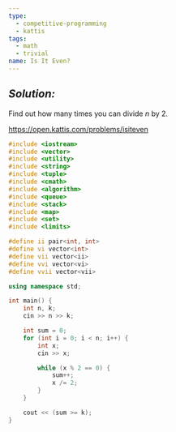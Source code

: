 ```yaml
---
type:
  - competitive-programming
  - kattis
tags:
  - math
  - trivial
name: Is It Even?
---
```

## _Solution:_
Find out how many times you can divide $n$ by 2.

https://open.kattis.com/problems/isiteven
```cpp
#include <iostream>
#include <vector>
#include <utility>
#include <string>
#include <tuple>
#include <cmath>
#include <algorithm>
#include <queue>
#include <stack>
#include <map>
#include <set>
#include <limits>

#define ii pair<int, int>
#define vi vector<int>
#define vii vector<ii>
#define vvi vector<vi>
#define vvii vector<vii>

using namespace std;

int main() {
    int n, k;
    cin >> n >> k;

    int sum = 0;
    for (int i = 0; i < n; i++) {
        int x;
        cin >> x;

        while (x % 2 == 0) {
            sum++;
            x /= 2;
        }
    }

    cout << (sum >= k);
}
```